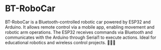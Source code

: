 # BT-RoboCar
BT-RoboCar is a Bluetooth-controlled robotic car powered by ESP32 and Arduino. It allows remote control via a mobile app, enabling movement and robotic arm operations. The ESP32 receives commands via Bluetooth and communicates with the Arduino through Serial1 to execute actions. Ideal for educational robotics and wireless control projects. 🚗🤖📡
